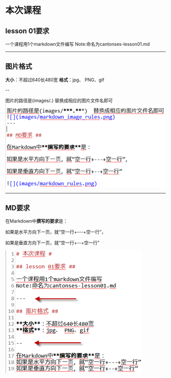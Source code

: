 ﻿# 本次课程 #

## lesson 01要求 ##

一个课程用1个markdown文件编写
Note:命名为cantonses-lesson01.md

---

## 图片格式 ##

**大小**：不超过640长480宽 
**格式**：jpg、 PNG、gif

--

图片的路径是(images/***.***)  替换成相应的图片文件名即可
![](images/markdown_image_rules.png)

---

## MD要求 ##

在Markdown中**撰写的要求**是：

如果是水平方向下一页，就“空一行+---+空一行”，
 
如果是垂直方向下一页，就“空一行+--+空一行”

![](images/markdown_rules.png)

